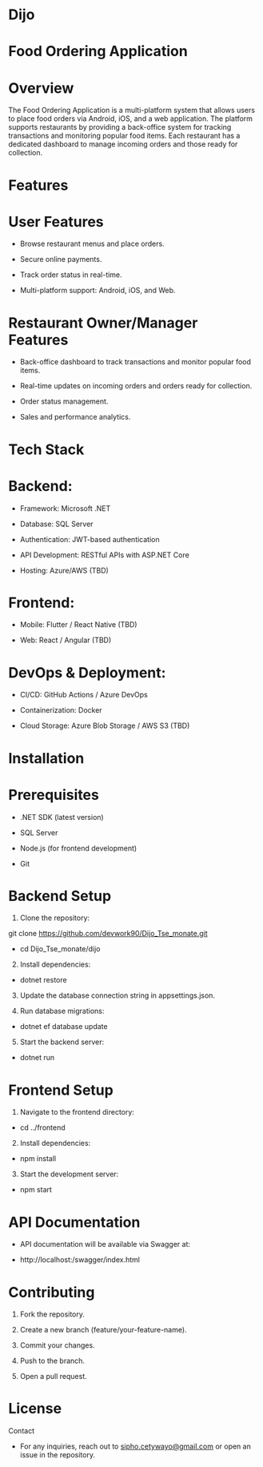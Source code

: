 # Dijo

# Food Ordering Application

# Overview

The Food Ordering Application is a multi-platform system that allows users to place food orders via Android, iOS, and a web application. The platform supports restaurants by providing a back-office system for tracking transactions and monitoring popular food items. Each restaurant has a dedicated dashboard to manage incoming orders and those ready for collection.

# Features

# User Features

- Browse restaurant menus and place orders.

- Secure online payments.

- Track order status in real-time.

- Multi-platform support: Android, iOS, and Web.

# Restaurant Owner/Manager Features

- Back-office dashboard to track transactions and monitor popular food items.

- Real-time updates on incoming orders and orders ready for collection.

- Order status management.

- Sales and performance analytics.

# Tech Stack

# Backend:

- Framework: Microsoft .NET

- Database: SQL Server

- Authentication: JWT-based authentication

- API Development: RESTful APIs with ASP.NET Core

- Hosting: Azure/AWS (TBD)

# Frontend:

- Mobile: Flutter / React Native (TBD)

- Web: React / Angular (TBD)

# DevOps & Deployment:

- CI/CD: GitHub Actions / Azure DevOps

- Containerization: Docker

- Cloud Storage: Azure Blob Storage / AWS S3 (TBD)

# Installation

# Prerequisites

- .NET SDK (latest version)

- SQL Server

- Node.js (for frontend development)

- Git

# Backend Setup

1. Clone the repository:

git clone https://github.com/devwork90/Dijo_Tse_monate.git
- cd Dijo_Tse_monate/dijo

2. Install dependencies:

- dotnet restore

3. Update the database connection string in appsettings.json.

4. Run database migrations:

- dotnet ef database update

5. Start the backend server:

- dotnet run

# Frontend Setup

1. Navigate to the frontend directory:

- cd ../frontend

2. Install dependencies:

- npm install

3. Start the development server:

- npm start

# API Documentation

- API documentation will be available via Swagger at:

- http://localhost:<PORT>/swagger/index.html

# Contributing

1. Fork the repository.

2. Create a new branch (feature/your-feature-name).

3. Commit your changes.

4. Push to the branch.

5. Open a pull request.

# License


Contact

- For any inquiries, reach out to sipho.cetywayo@gmail.com or open an issue in the repository.

